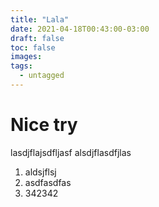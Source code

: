 ```yaml
---
title: "Lala"
date: 2021-04-18T00:43:00-03:00
draft: false
toc: false
images:
tags:
  - untagged
---
```



# Nice try

lasdjflajsdfljasf
alsdjflasdfjlas

1. aldsjflsj
2. asdfasdfas
3. 342342
